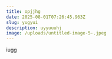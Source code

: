 ```yaml
---
title: opjjhg
date: 2025-08-01T07:26:45.963Z
slug: yugyui
description: uyyuuuhj
image: /uploads/untitled-image-5-.jpeg
---
```

i﻿ugg